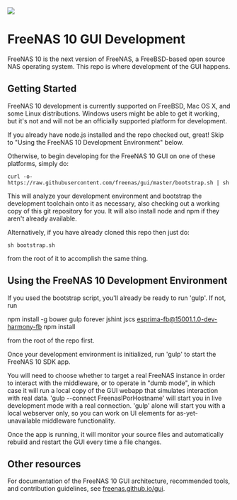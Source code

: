 <img src="https://raw.githubusercontent.com/freenas/gui/master/Shark.jpg">

# FreeNAS 10 GUI Development

FreeNAS 10 is the next version of FreeNAS, a FreeBSD-based open source NAS
operating system. This repo is where development of the GUI happens.

## Getting Started

FreeNAS 10 development is currently supported on FreeBSD, Mac OS X, and some
Linux distributions. Windows users might be able to get it working, but it's not
and will not be an officially supported platform for development.

If you already have node.js installed and the repo checked out, great! Skip to
"Using the FreeNAS 10 Development Environment" below.

Otherwise, to begin developing for the FreeNAS 10 GUI on one of these platforms,
simply do:

    curl -o- https://raw.githubusercontent.com/freenas/gui/master/bootstrap.sh | sh

This will analyze your development environment and bootstrap the development
toolchain onto it as necessary, also checking out a working copy of this
git repository for you. It will also install node and npm if they aren't already
available.

Alternatively, if you have already cloned this repo then just do:

    sh bootstrap.sh

from the root of it to accomplish the same thing.

## Using the FreeNAS 10 Development Environment

If you used the bootstrap script, you'll already be ready to run 'gulp'. If not,
run

  npm install -g bower gulp forever jshint jscs esprima-fb@15001.1.0-dev-harmony-fb
  npm install

from the root of the repo first.

Once your development environment is initialized, run 'gulp' to start the
FreeNAS 10 SDK app.

You will need to choose whether to target a real FreeNAS instance in order to
interact with the middleware, or to operate in "dumb mode", in which case it
will run a local copy of the GUI webapp that simulates interaction with real
data. 'gulp --connect FreenasIPorHostname' will start you in live development
mode with a real connection. 'gulp' alone will start you with a local webserver
only, so you can work on UI elements for as-yet-unavailable middleware
functionality.

Once the app is running, it will monitor your source files and automatically
rebuild and restart the GUI every time a file changes.

## Other resources

For documentation of the FreeNAS 10 GUI architecture, recommended tools, and
contribution guidelines, see
[freenas.github.io/gui](https://freenas.github.io/gui).
